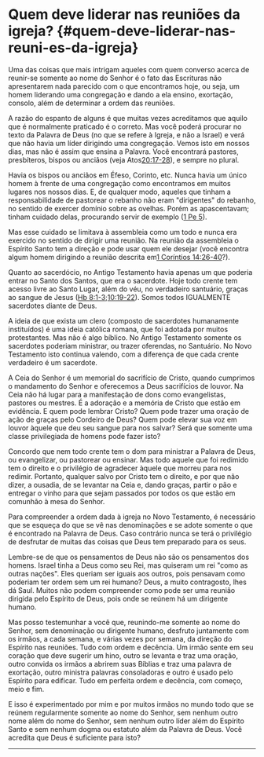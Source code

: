 # Quem deve liderar nas reuniões da igreja? {#quem-deve-liderar-nas-reuni-es-da-igreja}

Uma das coisas que mais intrigam aqueles com quem converso acerca de reunir-se somente ao nome do Senhor é o fato das Escrituras não apresentarem nada parecido com o que encontramos hoje, ou seja, um homem liderando uma congregação e dando a ela ensino, exortação, consolo, além de determinar a ordem das reuniões.

A razão do espanto de alguns é que muitas vezes acreditamos que aquilo que é normalmente praticado é o correto. Mas você poderá procurar no texto da Palavra de Deus (no que se refere à Igreja, e não a Israel) e verá que não havia um líder dirigindo uma congregação. Vemos isto em nossos dias, mas não é assim que ensina a Palavra. Você encontrará pastores, presbíteros, bispos ou anciãos (veja Atos[20:17-28](http://bibliaonline.com.br/acf/atos/20/17-28)), e sempre no plural.

Havia os bispos ou anciãos em Éfeso, Corinto, etc. Nunca havia um único homem à frente de uma congregação como encontramos em muitos lugares nos nossos dias. E, de qualquer modo, aqueles que tinham a responsabilidade de pastorear o rebanho não eram &quot;dirigentes&quot; do rebanho, no sentido de exercer domínio sobre as ovelhas. Porém as apascentavam; tinham cuidado delas, procurando servir de exemplo ([1 Pe 5](http://bibliaonline.com.br/acf/1pe/5)).

Mas esse cuidado se limitava à assembleia como um todo e nunca era exercido no sentido de dirigir uma reunião. Na reunião da assembleia o Espírito Santo tem a direção e pode usar quem ele desejar (você encontra algum homem dirigindo a reunião descrita em[1 Coríntios 14:26-40](http://bibliaonline.com.br/acf/1co/14/26-40)?).

Quanto ao sacerdócio, no Antigo Testamento havia apenas um que poderia entrar no Santo dos Santos, que era o sacerdote. Hoje todo crente tem acesso livre ao Santo Lugar, além do véu, no verdadeiro santuário, graças ao sangue de Jesus ([Hb 8:1-3](http://bibliaonline.com.br/acf/hb/8/1-3);[10:19-22](http://bibliaonline.com.br/acf/hb/10/19-22)). Somos todos IGUALMENTE sacerdotes diante de Deus.

A ideia de que exista um clero (composto de sacerdotes humanamente instituídos) é uma ideia católica romana, que foi adotada por muitos protestantes. Mas não é algo bíblico. No Antigo Testamento somente os sacerdotes poderiam ministrar, ou trazer oferendas, no Santuário. No Novo Testamento isto continua valendo, com a diferença de que cada crente verdadeiro é um sacerdote.

A Ceia do Senhor é um memorial do sacrifício de Cristo, quando cumprimos o mandamento do Senhor e oferecemos a Deus sacrifícios de louvor. Na Ceia não há lugar para a manifestação de dons como evangelistas, pastores ou mestres. É a adoração e a memória de Cristo que estão em evidência. E quem pode lembrar Cristo? Quem pode trazer uma oração de ação de graças pelo Cordeiro de Deus? Quem pode elevar sua voz em louvor àquele que deu seu sangue para nos salvar? Será que somente uma classe privilegiada de homens pode fazer isto?

Concordo que nem todo crente tem o dom para ministrar a Palavra de Deus, ou evangelizar, ou pastorear ou ensinar. Mas todo aquele que foi redimido tem o direito e o privilégio de agradecer àquele que morreu para nos redimir. Portanto, qualquer salvo por Cristo tem o direito, e por que não dizer, a ousadia, de se levantar na Ceia e, dando graças, partir o pão e entregar o vinho para que sejam passados por todos os que estão em comunhão à mesa do Senhor.

Para compreender a ordem dada à igreja no Novo Testamento, é necessário que se esqueça do que se vê nas denominações e se adote somente o que é encontrado na Palavra de Deus. Caso contrário nunca se terá o privilégio de desfrutar de muitas das coisas que Deus tem preparado para os seus.

Lembre-se de que os pensamentos de Deus não são os pensamentos dos homens. Israel tinha a Deus como seu Rei, mas quiseram um rei &quot;como as outras nações&quot;. Eles queriam ser iguais aos outros, pois pensavam como poderiam ter ordem sem um rei humano? Deus, a muito contragosto, lhes dá Saul. Muitos não podem compreender como pode ser uma reunião dirigida pelo Espírito de Deus, pois onde se reúnem há um dirigente humano.

Mas posso testemunhar a você que, reunindo-me somente ao nome do Senhor, sem denominação ou dirigente humano, desfruto juntamente com os irmãos, a cada semana, e várias vezes por semana, da direção do Espírito nas reuniões. Tudo com ordem e decência. Um irmão sente em seu coração que deve sugerir um hino, outro se levanta e traz uma oração, outro convida os irmãos a abrirem suas Bíblias e traz uma palavra de exortação, outro ministra palavras consoladoras e outro é usado pelo Espírito para edificar. Tudo em perfeita ordem e decência, com começo, meio e fim.

E isso é experimentado por mim e por muitos irmãos no mundo todo que se reúnem regularmente somente ao nome do Senhor, sem nenhum outro nome além do nome do Senhor, sem nenhum outro líder além do Espírito Santo e sem nenhum dogma ou estatuto além da Palavra de Deus. Você acredita que Deus é suficiente para isto?

*****